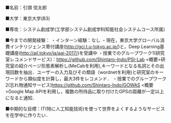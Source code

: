  ■名前：引頭 信太郎
 
 ■大学：東京大学(B3)
 
 ■専攻：システム創成学(工学部システム創成学科知能社会システムコース所属)
 
 ■今までの開発経験： 
 ・インターン経験：なし
 ・現在，東京大学グローバル消費インテリジェンス寄付講座(http://gci.t.u-tokyo.ac.jp/)と，Deep Learning基礎講座(http://ail.tokyo/ja/aai-2017/)を受講中
 ・授業でのグループワーク1(研究室レコメンドサービス)：https://github.com/Shintaro-Indo/PSI-Lab
  <概要>研究室の紹介ページ形態素解析し(MeCabを利用),キーワードとなる名詞とその出現回数を抽出．ユーザーの入力及びその類語（wordnetを利用)と研究室のキーワードから類似度を計算し，最大3件をレコメンド．
 ・授業でのグループワーク2(忘れ物通知サービス)https://github.com/Shintaro-Indo/GOWAS
  <概要>Google Map APIを利用し，複数の所持品に取り付けたGPSの距離が一定以上になると通知．
 
 ■中期的な目標：IT(特に人工知能技術)を使って世界をよくするようなサービスを在学中に作りたい．